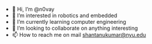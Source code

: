 - 👋 Hi, I’m @n0vay
- 👀 I’m interested in robotics and embedded
- 🌱 I’m currently learning computer engineering
- 💞️ I’m looking to collaborate on anything interesting
- 📫 How to reach me on mail shantanukumar@nyu.edu

<!---
n0vay/n0vay is a ✨ special ✨ repository because its `README.md` (this file) appears on your GitHub profile.
You can click the Preview link to take a look at your changes.
--->
